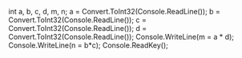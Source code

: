  int a, b, c, d, m, n;
            a = Convert.ToInt32(Console.ReadLine());
            b = Convert.ToInt32(Console.ReadLine());
            c = Convert.ToInt32(Console.ReadLine());
            d = Convert.ToInt32(Console.ReadLine());
            Console.WriteLine(m = a * d);
            Console.WriteLine(n = b*c);
            Console.ReadKey();

